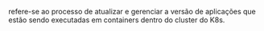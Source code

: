 refere-se ao processo de atualizar e gerenciar a versão de aplicações que estão sendo executadas em containers dentro do cluster do K8s.